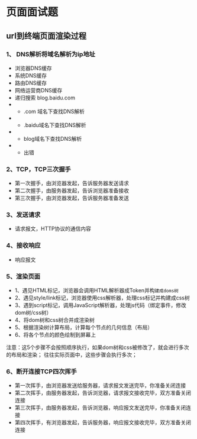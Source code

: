 # 页面面试题

## url到终端页面渲染过程

### 1、 DNS解析将域名解析为ip地址
- 浏览器DNS缓存
- 系统DNS缓存
- 路由DNS缓存
- 网络运营商DNS缓存
- 递归搜索 blog.baidu.com
- - .com 域名下查找DNS解析
- - .baidu域名下查找DNS解析
- - blog域名下查找DNS解析
- - 出错
  
### 2、TCP，TCP三次握手
- 第一次握手，由浏览器发起，告诉服务器发送请求
- 第二次握手，由服务器发起，告诉浏览器准备接收
- 第三次握手，由浏览器发起，告诉服务器准备发送

### 3、发送请求
- 请求报文，HTTP协议的通信内容
  
### 4、接收响应
- 响应报文
  
### 5、渲染页面
- 1、遇见HTML标记，浏览器会调用HTML解析器成Token并构`建成doms树`
- 2、遇见style/link标记，浏览器使用css解析器，处理css标记并构建成css树
- 3、遇到script标记，调用JavaScript解析器，处理js代码（绑定事件，修改dom树/css树）
- 4、将dom树和css树合并成渲染树
- 5、根据渲染树计算布局，计算每个节点的几何信息（布局）
- 6、将各个节点的颜色绘制到屏幕上

注意：这5个步骤不会按照顺序执行，如果dom树和css被修改了，就会进行多次的布局和渲染；
往往实际页面中，这些步骤会执行多次；

### 6、断开连接TCP四次挥手
- 第一次挥手，由浏览器发送给服务器，请求报文发送完毕，你准备关闭连接
- 第二次挥手，由服务器发起，告诉浏览器，请求报文接收完毕，双方准备关闭连接
- 第三次挥手，由服务器发起，告诉浏览器，响应报文发送完毕，你准备关闭连接
- 第四次挥手，有浏览器发起，告诉服务器，响应报文接收完毕，双方准备关闭连接
  